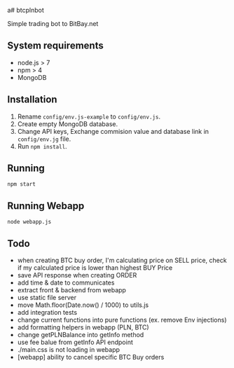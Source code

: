 a# btcplnbot

Simple trading bot to BitBay.net

## System requirements

- node.js > 7
- npm > 4
- MongoDB

## Installation

1. Rename `config/env.js-example` to `config/env.js`.
2. Create empty MongoDB database.
3. Change API keys, Exchange commision value and database link in `config/env.jg` file.
4. Run `npm install`.

## Running

`npm start`

## Running Webapp

`node webapp.js`

## Todo

- when creating BTC buy order, I'm calculating price on SELL price, check if my calculated price is lower than highest BUY Price
- save API response when creating ORDER
- add time & date to communicates
- extract front & backend from webapp
- use static file server
- move Math.floor(Date.now() / 1000) to utils.js
- add integration tests
- change current functions into pure functions (ex. remove Env injections)
- add formatting helpers in webapp (PLN, BTC)
- change getPLNBalance into getInfo method
- use fee balue from getInfo API endpoint
- ./main.css is not loading in webapp
- [webapp] ability to cancel specific BTC Buy orders
